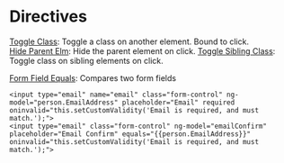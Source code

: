 Directives
==============

[Toggle Class](toggle-class.js): Toggle a class on another element. Bound to click. <br>
[Hide Parent Elm](hide-parent-element.js): Hide the parent element on click.
[Toggle Sibling Class](toggle-sibling-class.js): Toggle class on sibling elements on click.

[Form Field Equals](angular-equals.js): Compares two form fields
```
<input type="email" name="email" class="form-control" ng-model="person.EmailAddress" placeholder="Email" required oninvalid="this.setCustomValidity('Email is required, and must match.');">
<input type="email" class="form-control" ng-model="emailConfirm" placeholder="Email Confirm" equals="{{person.EmailAddress}}" oninvalid="this.setCustomValidity('Email is required, and must match.');">
```
